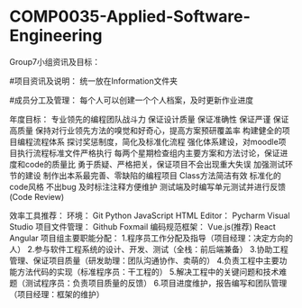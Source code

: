 # COMP0035-Applied-Software-Engineering
Group7小组资讯及目标：

#项目资讯及说明：
统一放在Information文件夹

#成员分工及管理：
每个人可以创建一个个人档案，及时更新作业进度

年度目标：
专业领先的编程团队战斗力
    保证设计质量
    保证准确性
    保证严谨
    保证高质量
    保持对行业领先方法的嗅觉和好奇心，提高方案预研覆盖率
构建健全的项目编程流程体系 
    探讨奖惩制度，简化及标准化流程
    强化体系建设，对moodle项目执行流程标准文件严格执行
    每两个星期检查组内主要方案和方法讨论，保证进度和code的质量比
    勇于质疑、严格把关，保证项目不会出现重大失误
    加强测试环节的建设
制作出本系最完善、零缺陷的编程项目
    Class方法简洁有效
    标准化的code风格
    不出bug
    及时标注注释方便维护
    测试端及时编写单元测试并进行反馈(Code Review)

效率工具推荐：
环境：
    Git
    Python 
    JavaScript
    HTML
Editor：
    Pycharm
    Visual Studio
项目文件管理：
    Github
    Foxmail
编码规范框架：
    Vue.js(推荐)
    React
    Angular
项目组主要职能分配：
    1.程序员工作分配及指导（项目经理：决定方向的人）
    2.参与软件工程系统的设计、开发、测试（全栈：前后端兼备）
    3.协助工程管理、保证项目质量（研发助理：团队沟通协作、卖萌的）
    4.负责工程中主要功能方法代码的实现（标准程序员：干工程的）
    5.解决工程中的关键问题和技术难题（测试程序员：负责项目质量的反馈）
    6.项目进度维护，报告编写和团队管理（项目经理：框架的维护）


